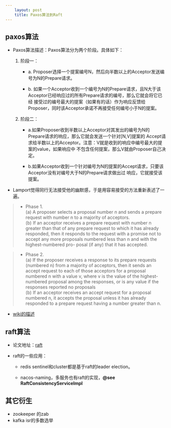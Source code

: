 ```yaml
---
    layout: post
    title: Paxos算法到Raft
---
```


## paxos算法
- Paxos算法描述：Paxos算法分为两个阶段。具体如下：

    1. 阶段一：

        * a. Proposer选择一个提案编号N，然后向半数以上的Acceptor发送编号为N的Prepare请求。

        * b. 如果一个Acceptor收到一个编号为N的Prepare请求，且N大于该Acceptor已经响应过的所有Prepare请求的编号，那么它就会将它已经 接受过的编号最大的提案（如果有的话）作为响应反馈给Proposer，同时该Acceptor承诺不再接受任何编号小于N的提案。

    2. 阶段二：

        * a.如果Proposer收到半数以上Acceptor对其发出的编号为N的Prepare请求的响应，那么它就会发送一个针对[N,V]提案的 Accept请求给半数以上的Acceptor。注意：V就是收到的响应中编号最大的提案的value，如果响应中 不包含任何提案，那么V就由Proposer自己决定。

        * b.如果Acceptor收到一个针对编号为N的提案的Accept请求，只要该Acceptor没有对编号大于N的Prepare请求做出过 响应，它就接受该提案。

-  Lamport觉得同行无法接受他的幽默感，于是用容易接受的方法重新表述了一遍。

 > * Phase 1.   
        (a) A proposer selects a proposal number n and sends a prepare request with number n to a majority of acceptors.  
        (b) If an acceptor receives a prepare request with number n greater than that of any prepare request to which it has already responded, then it responds to the request with a promise not to accept any more proposals numbered less than n and with the highest-numbered pro- posal (if any) that it has accepted.

 > * Phase 2.   
       (a) If the proposer receives a response to its prepare requests (numbered n) from a majority of acceptors, then it sends an accept request to each of those acceptors for a proposal numbered n with a value v, where v is the value of the highest-numbered proposal among the responses, or is any value if the responses reported no proposals  
       (b) If an acceptor receives an accept request for a proposal numbered n, it accepts the proposal unless it has already responded to a prepare request having a number greater than n.


- [wiki的描述](https://zh.wikipedia.org/wiki/Paxos%E7%AE%97%E6%B3%95)


## raft算法
- 论文地址：[raft](../file/raft.pdf)

- raft的一些应用：
    * redis sentinel和cluster都是基于raft的leader election。

    * nacos-naming，多服务也有raft的实现，**@see RaftConsistencyServiceImpl**


## 其它衍生
- zookeeper 的zab
- kafka isr的多数选举